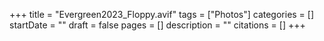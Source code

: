 +++
title = "Evergreen2023_Floppy.avif"
tags = ["Photos"]
categories = []
startDate = ""
draft = false
pages = []
description = ""
citations = []
+++

